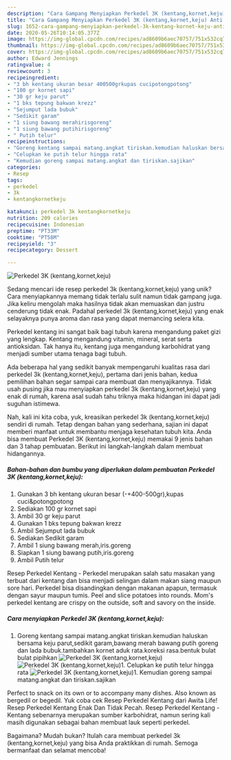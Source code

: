 ```yaml
---
description: "Cara Gampang Menyiapkan Perkedel 3K (kentang,kornet,keju) Anti Gagal"
title: "Cara Gampang Menyiapkan Perkedel 3K (kentang,kornet,keju) Anti Gagal"
slug: 1652-cara-gampang-menyiapkan-perkedel-3k-kentang-kornet-keju-anti-gagal
date: 2020-05-26T10:14:05.377Z
image: https://img-global.cpcdn.com/recipes/ad8609b6aec70757/751x532cq70/perkedel-3k-kentangkornetkeju-foto-resep-utama.jpg
thumbnail: https://img-global.cpcdn.com/recipes/ad8609b6aec70757/751x532cq70/perkedel-3k-kentangkornetkeju-foto-resep-utama.jpg
cover: https://img-global.cpcdn.com/recipes/ad8609b6aec70757/751x532cq70/perkedel-3k-kentangkornetkeju-foto-resep-utama.jpg
author: Edward Jennings
ratingvalue: 4
reviewcount: 3
recipeingredient:
- "3 bh kentang ukuran besar 400500grkupas cucipotongpotong"
- "100 gr kornet sapi"
- "30 gr keju parut"
- "1 bks tepung bakwan krezz"
- "Sejumput lada bubuk"
- "Sedikit garam"
- "1 siung bawang merahirisgoreng"
- "1 siung bawang putihirisgoreng"
- " Putih telur"
recipeinstructions:
- "Goreng kentang sampai matang.angkat tiriskan.kemudian haluskan bersama keju parut,sedikit garam,bawang merah bawang putih goreng dan lada bubuk.tambahkan kornet aduk rata.koreksi rasa.bentuk bulat bulat pipihkan"
- "Celupkan ke putih telur hingga rata"
- "Kemudian goreng sampai matang.angkat dan tiriskan.sajikan"
categories:
- Resep
tags:
- perkedel
- 3k
- kentangkornetkeju

katakunci: perkedel 3k kentangkornetkeju 
nutrition: 209 calories
recipecuisine: Indonesian
preptime: "PT33M"
cooktime: "PT58M"
recipeyield: "3"
recipecategory: Dessert

---
```



![Perkedel 3K (kentang,kornet,keju)](https://img-global.cpcdn.com/recipes/ad8609b6aec70757/751x532cq70/perkedel-3k-kentangkornetkeju-foto-resep-utama.jpg)

Sedang mencari ide resep perkedel 3k (kentang,kornet,keju) yang unik? Cara menyiapkannya memang tidak terlalu sulit namun tidak gampang juga. Jika keliru mengolah maka hasilnya tidak akan memuaskan dan justru cenderung tidak enak. Padahal perkedel 3k (kentang,kornet,keju) yang enak selayaknya punya aroma dan rasa yang dapat memancing selera kita.

Perkedel kentang ini sangat baik bagi tubuh karena mengandung paket gizi yang lengkap. Kentang mengandung vitamin, mineral, serat serta antioksidan. Tak hanya itu, kentang juga mengandung karbohidrat yang menjadi sumber utama tenaga bagi tubuh.

Ada beberapa hal yang sedikit banyak mempengaruhi kualitas rasa dari perkedel 3k (kentang,kornet,keju), pertama dari jenis bahan, kedua pemilihan bahan segar sampai cara membuat dan menyajikannya. Tidak usah pusing jika mau menyiapkan perkedel 3k (kentang,kornet,keju) yang enak di rumah, karena asal sudah tahu triknya maka hidangan ini dapat jadi suguhan istimewa.


Nah, kali ini kita coba, yuk, kreasikan perkedel 3k (kentang,kornet,keju) sendiri di rumah. Tetap dengan bahan yang sederhana, sajian ini dapat memberi manfaat untuk membantu menjaga kesehatan tubuh kita. Anda bisa membuat Perkedel 3K (kentang,kornet,keju) memakai 9 jenis bahan dan 3 tahap pembuatan. Berikut ini langkah-langkah dalam membuat hidangannya.

<!--inarticleads1-->

##### Bahan-bahan dan bumbu yang diperlukan dalam pembuatan Perkedel 3K (kentang,kornet,keju):

1. Gunakan 3 bh kentang ukuran besar (-+400-500gr),kupas cuci&amp;potongpotong
1. Sediakan 100 gr kornet sapi
1. Ambil 30 gr keju parut
1. Gunakan 1 bks tepung bakwan krezz
1. Ambil Sejumput lada bubuk
1. Sediakan Sedikit garam
1. Ambil 1 siung bawang merah,iris.goreng
1. Siapkan 1 siung bawang putih,iris.goreng
1. Ambil  Putih telur


Resep Perkedel Kentang - Perkedel merupakan salah satu masakan yang terbuat dari kentang dan bisa menjadi selingan dalam makan siang maupun sore hari. Perkedel bisa disandingkan dengan makanan apapun, termasuk dengan sayur maupun tumis. Peel and slice potatoes into rounds. Mom&#39;s perkedel kentang are crispy on the outside, soft and savory on the inside. 

<!--inarticleads2-->

##### Cara menyiapkan Perkedel 3K (kentang,kornet,keju):

1. Goreng kentang sampai matang.angkat tiriskan.kemudian haluskan bersama keju parut,sedikit garam,bawang merah bawang putih goreng dan lada bubuk.tambahkan kornet aduk rata.koreksi rasa.bentuk bulat bulat pipihkan
<img src="//assets-global.cpcdn.com/assets/icons/button_play-2c75c40dde080a61004c1f40b05d8f140eaff45d7e9e6481dc71c63d2e7c4909.png" alt="Perkedel 3K (kentang,kornet,keju)"><img src="//assets-global.cpcdn.com/assets/icons/button_play-2c75c40dde080a61004c1f40b05d8f140eaff45d7e9e6481dc71c63d2e7c4909.png" alt="Perkedel 3K (kentang,kornet,keju)">1. Celupkan ke putih telur hingga rata
<img src="//assets-global.cpcdn.com/assets/icons/button_play-2c75c40dde080a61004c1f40b05d8f140eaff45d7e9e6481dc71c63d2e7c4909.png" alt="Perkedel 3K (kentang,kornet,keju)">1. Kemudian goreng sampai matang.angkat dan tiriskan.sajikan


Perfect to snack on its own or to accompany many dishes. Also known as bergedil or begedil. Yuk coba cek Resep Perkedel Kentang dari Awita Life! Resep Perkedel Kentang Enak Dan Tidak Pecah. Resep Perkedel Kentang - Kentang sebenarnya merupakan sumber karbohidrat, namun sering kali masih digunakan sebagai bahan membuat lauk seperti perkedel. 

Bagaimana? Mudah bukan? Itulah cara membuat perkedel 3k (kentang,kornet,keju) yang bisa Anda praktikkan di rumah. Semoga bermanfaat dan selamat mencoba!
